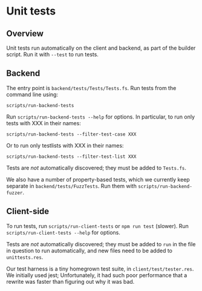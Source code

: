 # Unit tests

## Overview

Unit tests run automatically on the client and backend, as part of
the builder script. Run it with `--test` to run tests.

## Backend

The entry point is `backend/tests/Tests/Tests.fs`. Run tests from the
command line using:

`scripts/run-backend-tests`

Run `scripts/run-backend-tests --help` for options. In particular, to run only
tests with XXX in their names:

`scripts/run-backend-tests --filter-test-case XXX`

Or to run only testlists with XXX in their names:

`scripts/run-backend-tests --filter-test-list XXX`

Tests are _not_ automatically discovered; they must be added to `Tests.fs`.

We also have a number of property-based tests, which we currently keep separate
in `backend/tests/FuzzTests`. Run them with `scripts/run-backend-fuzzer`.

## Client-side

To run tests, run `scripts/run-client-tests` or `npm run test` (slower).
Run `scripts/run-client-tests --help` for options.

Tests are _not_ automatically discovered; they must be added to `run` in the
file in question to run automatically, and new files need to be added to
`unittests.res`.

Our test harness is a tiny homegrown test suite, in `client/test/tester.res`.
We initially used jest; Unfortunately, it had such poor performance that a
rewrite was faster than figuring out why it was bad.